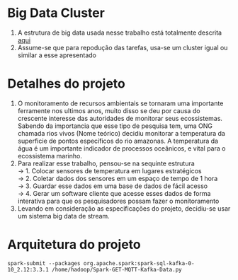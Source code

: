 # Big Data Cluster
1. A estrutura de big data usada nesse trabalho está totalmente descrita [aqui](https://github.com/Antonio-Borges-Rufino/Hadoop_Ecosystem)
2. Assume-se que para repodução das tarefas, usa-se um cluster igual ou similar a esse apresentado

# Detalhes do projeto
1. O monitoramento de recursos ambientais se tornaram uma importante ferramente nos ultimos anos, muito disso se deu por causa do crescente interesse das autoridades de monitorar seus ecossistemas. Sabendo da importancia que esse tipo de pesquisa tem, uma ONG chamada rios vivos (Nome teórico) decidiu monitorar a temperatura da superficie de pontos específicos do rio amazonas. A temperatura da água é um importante indicador de processos oceânicos, e vital para o ecossistema marinho.
2. Para realizar esse trabalho, pensou-se na sequinte estrutura  
  -> 1. Colocar sensores de temperatura em lugares estratégicos   
  -> 2. Coletar dados dos sensores em um espaço de tempo de 1 hora  
  -> 3. Guardar esse dados em uma base de dados de fácil acesso  
  -> 4. Gerar um software cliente que acesse esses dados de forma interativa para que os pesquisadores possam fazer o monitoramento
3. Levando em consideração as especificações do projeto, decidiu-se usar um sistema big data de stream.

# Arquitetura do projeto
```
spark-submit --packages org.apache.spark:spark-sql-kafka-0-10_2.12:3.3.1 /home/hadoop/Spark-GET-MQTT-Kafka-Data.py
``` 
